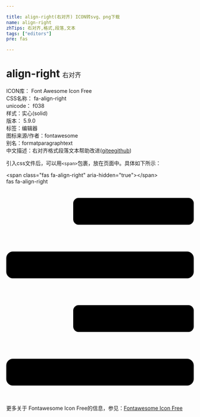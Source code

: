 ```yaml
---

title: align-right(右对齐) ICON转svg、png下载
name: align-right
zhTips: 右对齐,格式,段落,文本
tags: ["editors"]
pre: fas

---
```


# align-right  <small style="font-size: 60%;font-weight: 100">右对齐</small>


<div class="detail-page">
<p>
<span>
ICON库：
<span class="badge-secondary badge">Font Awesome Icon Free</span> 
</span>
<br/>
<span>
CSS名称：
<span class="badge-secondary badge">fa-align-right</span> 
</span>
<br/>
<span>
unicode：
<span class="badge-secondary badge">f038</span> 
<copy-btn content='f038' btn-title=""></copy-btn>
<copy-btn :content='String.fromCodePoint(parseInt("f038", 16))' btn-title="复制U"></copy-btn>
</span><br/><span>样式：<span class="badge-light badge">实心(solid)</span></span>
<br/>
<span>
版本：
<span class="badge-secondary badge">5.9.0</span> 
</span><br/><span>标签：<span class="badge-light badge"><router-link to="/tags/editors.html">编辑器</router-link></span></span>
<br/>
<span>图标来源/作者：<span class="badge-light badge">fontawesome</span></span> 
<br/>
<span>别名：<span class="badge-light badge">format</span><span class="badge-light badge">paragraph</span><span class="badge-light badge">text</span></span><br/><span class="zh-detail">中文描述：<span class="badge-primary badge">右对齐</span><span class="badge-primary badge">格式</span><span class="badge-primary badge">段落</span><span class="badge-primary badge">文本</span><span class="help-link"><span>帮助改进</span>(<a href="https://gitee.com/liuwave/icon-helper/edit/master/json/fontawesome/solid/align-right.json" target="_blank" rel="noopener noreferrer">gitee</a><a href="https://github.com/liuwave/icon-helper/edit/master/json/fontawesome/solid/align-right.json" target="_blank" rel="noopener noreferrer">github</a></span>)</span><br/>
</p>
</div>
<div class="alert alert-dark">
  <i class="fas fa-align-right fa-xs"></i>
  <i class="fas fa-align-right fa-sm"></i>
  <i class="fas fa-align-right fa-lg"></i>
  <i class="fas fa-align-right fa-2x"></i>
  <i class="fas fa-align-right fa-3x"></i>
  <i class="fas fa-align-right fa-5x"></i>
  <i class="fas fa-align-right fa-7x"></i>
</div>
<div>
  <p>引入css文件后，可以用<code>&lt;span&gt;</code>包裹，放在页面中。具体如下所示：    
  </p>
  <div class="alert alert-primary" style="font-size: 14px">
    &lt;span class="fas fa-align-right" aria-hidden="true"&gt;&lt;/span&gt;
    <copy-btn content='<span class="fas fa-align-right" aria-hidden="true"></span>'></copy-btn>
  </div>
  <div class="alert alert-secondary">
    <i class="fas fa-align-right"
    style="font-size: 24px"
    aria-hidden="true"></i> fas fa-align-right
    <copy-btn content="fas fa-align-right" btn-title="复制图标名称"></copy-btn>
  </div>
</div>
<div id="svg" class="svg-wrap">
<svg xmlns="http://www.w3.org/2000/svg" viewBox="0 0 448 512"><path d="M16 224h416a16 16 0 0 0 16-16v-32a16 16 0 0 0-16-16H16a16 16 0 0 0-16 16v32a16 16 0 0 0 16 16zm416 192H16a16 16 0 0 0-16 16v32a16 16 0 0 0 16 16h416a16 16 0 0 0 16-16v-32a16 16 0 0 0-16-16zm3.17-384H172.83A12.82 12.82 0 0 0 160 44.83v38.34A12.82 12.82 0 0 0 172.83 96h262.34A12.82 12.82 0 0 0 448 83.17V44.83A12.82 12.82 0 0 0 435.17 32zm0 256H172.83A12.82 12.82 0 0 0 160 300.83v38.34A12.82 12.82 0 0 0 172.83 352h262.34A12.82 12.82 0 0 0 448 339.17v-38.34A12.82 12.82 0 0 0 435.17 288z"/></svg>
</div>
<detail full-name='fa-align-right'></detail>
    
<div><p>更多关于  Fontawesome Icon Free的信息，参见：<a target="_blank" href="https://iconhelper.cn/fontawesome.html">Fontawesome Icon Free</a>
</p></div>

